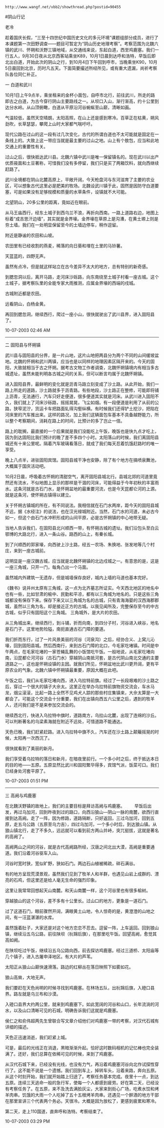 `http://www.wangf.net/vbb2/showthread.php?postid=90455`

#阴山行记

老冷

趁着国庆长假，“三至十四世纪中国历史文化的多元环境”课题组部分成员，进行了本课题第一次田野调查——题目可暂定为“阴山历史地理考察”。考察范围为北魏六镇的武川、怀朔和沃野三镇地域，从交通线来说，东起白道，西至鸡鹿塞。我们一行五人，9月30日夜从北京西客站乘坐K89，10月1日晨到达呼和浩特，早饭后即北出白道，开始此次的阴山之行，到10月4日下午回到呼市，当晚乘坐K90，10月5日晨回到北京，历时凡五天。下面简要撮述所经所见，或有重大遗漏，尚祈考察队各位同仁补正。

一 白道和武川

10月1日上午9点半，乘坐租来的金杯小面包，自呼市北行，前往武川，所走的路即古之白道，为古今穿行阴山主要路线之一。从坝口入山，渐行渐高，约十公里到达分水岭。从山顶俯瞰，白道从平原沿河谷蜿蜒至山巅，清晰如画。

气温较低，虽然天空晴朗，太阳高照，在山上还是感到寒冷。百草正在枯黄，朔风劲吹，长草瑟瑟，攀爬上山时大家都气喘吁吁。

现代公路在过山的这一段有过几次变化，古代的所谓白道也不太可能就是固定在一条线上的。大致上这一带应当就是最主要的过山之地。山上有个敖包，应当和此地交通上的重要性有关。

过山之后，很快抵达武川县。北魏六镇中武川是唯一保留镇名的。现在武川以出产优质莜面和土豆著称，可惜我们没有多停留，我们只是买了两箱饮料，就向西继续赶路了。

武川全境都在阴山北麓高原上，平敞开阔，今天枪盘河与东河滋育了主要的农业区，可以想象古代这里必是肥美的牧场。北魏设武川镇于此，固然是因防守白道要塞，可是如果没有足够规模和质量的水草条件，设镇就不大可能。

北望阴山，20多公里的距离，竟如近在眼前。

从马王庙西行，经东土城子到西乌兰不浪，再折向西南。一路上道路右边，地图上标着“成吉思汗边墙”，其实就是金界壕。金界壕在草原上是沟漕，在黄土塬上则是夯土墙。我们在一处明显保留至今的土墙边停车，稍作逗留。

附近是静谧的农田和山坡。

农田里有已经收割的燕麦，稀落的向日葵和埋在土里的马铃薯。

天蓝蓝的，四野无声。

虽然有点冷，但是就这样站立在古今差异不太大的地方，总有特别的新奇感。

到腮忽洞以后，离开马路，走河床沙砾路，向东南绕至土城子村看一座古城。这个土城子，据考察队里的全能专家大雨推测，应属金界壕的西端的戍城。

古城附近都是农田。

远看阴山，白杨金黄。

再回到腮忽洞，继续西行，爬过一座小山，很快就驶出了武川县界，进入固阳县了。

10-07-2003 02:46 AM

---
二 固阳县与怀朔镇

武川县与固阳县的分界，是一片山地，这片山地把两县分为两个不同的山间缓坡盆地。北魏的怀朔和武川两镇，应当也是以同样的地理因素区隔开来的。今天的固阳，大致就相当于古之怀朔。据考古文物工作者调查，北魏怀朔镇境内有相当多古城遗址，虽然未能判明各古城之间的关系，但可以断言均属于北魏怀朔镇。

进入固阳县界，最鲜明的变化就是沥青马路立刻变成了沙土路。从此开始，我们一路上所走的道路，沙土路就多于沥青路。有些地段，沙土路正在整修，可能即将铺上沥青，无法通行，汽车只好走便道，很多便道其实就是河床。从武川进入固阳不久，我们就上了河床沙砾路，摇摇晃晃，飞尘如烟。有一段便道是利用了从前的公路，狭窄泥泞，货运卡车把路面轧得沟壑纵横。有时候我们还得铲土挖沙，把陷在河床里的汽车推出来。这样的路况，加上我们这辆面包车基本不具备越野能力，所以整个考察期间，消耗在路上的时间，比预计的多了岂止一倍。

路上的耽搁，最直接的一个后果就是我们没能吃上午饭，晚饭也是快九点才吃上，因为到达固阳比我们预计的晚了差不多四个小时。太阳落山的时候，我们离固阳县城还有十来公里呢。隔着汽车玻璃看落日，就成了我们每天忍着饥饿赶路时的唯一享受。

晚上八点半，进驻固阳宾馆。固阳县城干净也安静，除了有个地方在搞喷泉舞池，大概属于国庆活动吧。

10月2日晨，呼吸着古怀朔的清甜空气，离开固阳县城北行。县城北郊的河道里竟然还有流水，不似地图上显示的那样是干涸的河床，可能得益于今年初秋的丰富雨水。这条河就是古石门水，是怀朔盆地的最重要河流，也是今天昆都仑河的上源。就是这条河，使怀朔古镇得以建立。

关于怀朔古镇城的所在，有不同说法。我相信就在石门水两岸，距今天的固阳县城不远，据《水经注》的说法，也在汉光禄城附近。当然，石门水的河道，未必古今如一，但这个由石门水冲积形成的山间平原，必是古怀朔镇的中心地带无疑。

当地人告诉我们，在固阳县北兴顺西一带，有怀朔古城的遗址。我们沿包头至白云鄂博的大路北行，进入一条山谷。路西的山上，有秦长城。

到了兴顺西的郭家壕，向西驶上沙土路，经五一农场、朱换地、张发地等几个村庄，来到一座古城前。

这明显是一座汉魏古城，应当就是北魏怀朔镇的北边戍城之一。有意思的是，这是一座三角城，只开一门，每角凸出一个马面。

虽然城内外建筑一无遗存，但是城墙保存良好，城内上墙的马道也基本完好。

《魏书》说并州太原有三角城，这一点为北齐墓志所证实。今天西北地区的地名中也有一些，比如甘肃的榆中、民勤和平凉，都有以三角城为地名的。只是这些三角城都没有保存下来。保存下来又以三角城为名的古城，只有青海海晏的汉西海郡郡城，虽然以三角为名，却是接近正方的古城。以我见闻所及，完整保存至今的中古古城，似乎只有固阳这个三角城。
三角城外，是大片的农田。

从三角城出来，继续西行，到斗铺，折而向南，到四分子村，河谷进入峡谷，地名是石门子。这里地势险隘，南扼直通古石门障的要道。

我们折而东行，过了一片风景美丽的河谷（河泉沟）之后，经协合义、上窝儿沁壕，回到固阳县城。然后西南行，来到古石门障的北口，今毛家圪堵镇。时间是中午两点，在毛家圪堵的一家苍蝇乱舞的小饭馆吃午饭。一般地说，从毛家圪堵向南，沿昆都仑河河谷（古石门水）穿越阴山南抵河套，是古代阴山南北交通的主要道路之一，这也是怀朔设镇的主因。就我们所见，怀朔盆地比武川更开阔，更有平原农业的气象。北魏六镇中怀朔镇最重要，原因大概在此吧。

午饭之后，我们从毛家圪堵向西，进入乌拉特前旗。经过了一长段艰难的沙土路之后，穿过一个很大的镇子大佘太。这里正在举办乌拉特前旗物资交流会，车水马龙，烟尘滚滚，比起一路上全然不见鸡犬人踪的那些村庄集镇来，大佘太算是一大都会了。可能这个交流会十分重要，我们在出镇向西五六公里之后，遇到的牧羊人，还问我们是不是来参加交流会的。

继续西北行，快进入乌拉特中旗时，道路南方，乌拉山北麓，出现了连绵的沙丘。可以判断著名的乌梁素海就在附近不远处，可惜道路不能通达。

天色已晚，我们赶紧赶路。进入乌拉特中旗不久，汽车还在沙土路上颠簸摇晃的时候，太阳再一次西沉了。

很快就看到了美丽的新月。

我们享受着乌拉特的落日和新月，在暗夜里前行。一个多小时之后，终于抵达本日的目的地——五原。五原显然比武川和固阳繁华得多，宾馆气派，饭菜可口。我们已经身处河套平原了。

10-07-2003 01:51 PM

---

三 高阙与鸡鹿塞

在北魏沃野镇的故地上，我们的主要目标是拜访高阙与鸡鹿塞。
　　早饭后出发，再过乌加河，回到昨夜到过的路口，向西沿狼山—阴山一脉的南麓，欲西行直接到达高阙。走了一阵，因为修路，道路隔断，只好返回，三过乌加河，回到五原，走五乌公路（五原至乌力吉），四过乌加河，一个多小时后，到达狼山镇。从狼山镇北行，走了不多久，远远就可以看到前方两山并峙，突兀挺拔，这就是著名的高阙了。

高阙两山之间的河谷，就是古代高阙路所经，汉唐之间北出大漠，高阙是重要通道。我们沿着河谷驱车入山。

河谷时宽时狭，宽似旷野，狭如石门。两边石山植被稀疏，碎石满谷。

有的地方呈现荒漠景观，虽然我们见到了牧羊人和羊群，也遇见山岩上成群的、漂亮的石鸡，但这里还是给人毫无生命的强烈印象。

这里让我常常回想起天山南麓。和天山南麓一样，这个河谷里也有很多榆树。

穿越狼山的这个河谷，差不多有十公里长。过山口的地方，更象是一道石门。

过了这道石门，眼前骤然开阔，满眼黄土山地，令人惊奇的是，黄澄澄的山地之间，有一汪蓝湛湛的水库。

虽然饿着肚子，大家还是对这个地方恋恋不忍去。逗留一阵，上车返回。回到狼山镇，继续沿五乌公路，前往陕坝（杭锦后旗），在那里吃午饭。回望高阙，愈觉其高如阙。

在陕坝吃过午饭，继续沿五乌公路向西，前去探访鸡鹿塞。经过三道桥、太阳庙等几个镇子，进入古屠申泽地区。有大片的芦苇。

太阳正从狼山山巅快速滑落。路边的红柳丛在落日映照下如雾如花。

狼山高耸，大地无声。

我们要赶在天色尚明的时候寻找到鸡鹿塞。在林场五队，出杭锦后旗，入磴口县界。路左就是乌兰布和沙漠。

入磴口县界大约两公里，就来到鸡鹿塞下。如此宽阔的河谷和山口，长年流淌的河水，以及山口清晰可见的石城，明确告诉我们这就是鸡鹿塞。

侯仁之和俞伟超两先生曾联合写文章介绍他们对鸡鹿塞一带的考察，对汉代石城有详细的描述。

天色正迅速消逝，我们赶紧上城。

可是，最后的光线正在消退，黑暗渐渐升起。恰好这时数码相机的记忆棒也完全装满了。还好，我们总算在依稀可见的时候，来到了鸡鹿塞。

从汉代石城下来，已经没有光线，也没有力气，再沿着鸡鹿塞河谷向北作试探性穿行了。这不能不说是一个遗憾。我们回到车上，掉转车头，沿着来路，奔向五原。从这个时刻开始，我们就开始踏上归途了。考察任务基本完成。夜里十一点，到达五原。连续三天逃命一般的急行军，使每一个人都感到疲劳。好在第二天，已经没有考察任务了。在五原，来不及洗去满脸灰尘，大家来到街心广场，吃煮水饺和烤羊肉串。饥饿的大雨一个人吃掉了五十五根烤羊肉串。还遇见一个醉酒的地方干部在那里宣讲三个代表两个务必。天很冷。大概是因为放松了，更感到疲累和寒冷。

第二天，走上110国道，直奔呼和浩特。考察结束了。

10-07-2003 03:29 PM